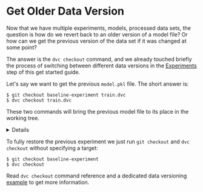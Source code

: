 # Get Older Data Version

Now that we have multiple experiments, models, processed data sets, the question
is how do we revert back to an older version of a model file? Or how can we get
the previous version of the data set if it was changed at some point?

The answer is the `dvc checkout` command, and we already touched briefly the
process of switching between different data versions in the
[Experiments](/doc/get-started/experiments) step of this get started guide.

Let's say we want to get the previous `model.pkl` file. The short answer is:

```dvc
$ git checkout baseline-experiment train.dvc
$ dvc checkout train.dvc
```

These two commands will bring the previous model file to its place in the
working tree.

<details>

### Expand to learn more about DVC internals

DVC is using special meta-files (`.dvc` files) to track data files, directories,
end results that are under DVC control. In this case, `train.dvc` among other
things describes the `model.pkl` file this way:

```yaml
outs:
  md5: a66489653d1b6a8ba989799367b32c43
  path: model.pkl
```

`a664...2c43` is the "address" of the file in the local or remote DVC storage.

It means that if we want to get to the previous version, we need to restore the
DVC file first to with the `git checkout` command. Only after that DVC can
restore the model file using the new "address" from the `.dvc` file.

</details>

To fully restore the previous experiment we just run `git checkout` and
`dvc checkout` without specifying a target:

```dvc
$ git checkout baseline-experiment
$ dvc checkout
```

Read `dvc checkout` command reference and a dedicated data versioning
[example](/doc/get-started/example-versioning) to get more information.
